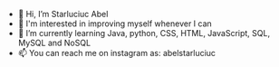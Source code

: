 - 👋 Hi, I’m Starluciuc Abel
- 👀 I'm interested in improving myself whenever I can
- 🌱 I’m currently learning  Java,  python, CSS, HTML, JavaScript, SQL, MySQL and NoSQL
- 📫 You can reach me on instagram as: abelstarluciuc
